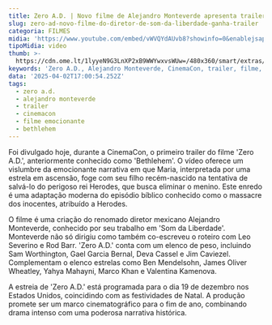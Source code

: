 ```yaml
---
title: Zero A.D. | Novo filme de Alejandro Monteverde apresenta trailer emocionante
slug: zero-ad-novo-filme-do-diretor-de-som-da-liberdade-ganha-trailer
categoria: FILMES
midia: 'https://www.youtube.com/embed/vWVQYdAUvb8?showinfo=0&enablejsapi=1'
tipoMidia: video
thumb: >-
  https://cdn.ome.lt/1lyyeN9G3LnXP2xB9WWYwxvsWUw=/480x360/smart/extras/conteudos/omelete_THUMB_-_2025-04-02T135418.863.png
keywords: 'Zero A.D., Alejandro Monteverde, CinemaCon, trailer, filme, Natal'
data: '2025-04-02T17:00:54.252Z'
tags:
  - zero a.d.
  - alejandro monteverde
  - trailer
  - cinemacon
  - filme emocionante
  - bethlehem
---
```


Foi divulgado hoje, durante a CinemaCon, o primeiro trailer do filme 'Zero A.D.', anteriormente conhecido como 'Bethlehem'. O vídeo oferece um vislumbre da emocionante narrativa em que Maria, interpretada por uma estrela em ascensão, foge com seu filho recém-nascido na tentativa de salvá-lo do perigoso rei Herodes, que busca eliminar o menino. Este enredo é uma adaptação moderna do episódio bíblico conhecido como o massacre dos inocentes, atribuído a Herodes.

O filme é uma criação do renomado diretor mexicano Alejandro Monteverde, conhecido por seu trabalho em 'Som da Liberdade'. Monteverde não só dirigiu como também co-escreveu o roteiro com Leo Severino e Rod Barr. 'Zero A.D.' conta com um elenco de peso, incluindo Sam Worthington, Gael Garcia Bernal, Deva Cassel e Jim Caviezel. Complementam o elenco estrelas como Ben Mendelsohn, James Oliver Wheatley, Yahya Mahayni, Marco Khan e Valentina Kamenova.

A estreia de 'Zero A.D.' está programada para o dia 19 de dezembro nos Estados Unidos, coincidindo com as festividades de Natal. A produção promete ser um marco cinematográfico para o fim de ano, combinando drama intenso com uma poderosa narrativa histórica.
